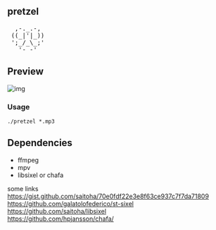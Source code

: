 ## pretzel
<pre>
  ,-._.-, 
 ((_|'|_))
 ';_/_\_;'
   '- -'  
</pre>

## Preview 
![img](https://user-images.githubusercontent.com/58134273/155887369-29bb15df-e4d2-420c-bce2-d2fc6deacbea.gif)

### Usage
`./pretzel *.mp3`

## Dependencies
- ffmpeg </br>
- mpv </br>
- libsixel or chafa </br>

some links </br>
https://gist.github.com/saitoha/70e0fdf22e3e8f63ce937c7f7da71809 </br>
https://github.com/galatolofederico/st-sixel </br>
https://github.com/saitoha/libsixel </br>
https://github.com/hpjansson/chafa/ </br>
